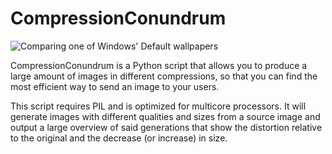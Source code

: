 CompressionConundrum
====================
![Comparing one of Windows' Default wallpapers](http://i44.tinypic.com/2nbdlkj.png)

CompressionConundrum is a Python script that allows you to produce
a large amount of images in different compressions, so that you can find the
most efficient way to send an image to your users. 

This script requires PIL and is optimized for multicore processors. It will
generate images with different qualities and sizes from a source image and output
a large overview of said generations that show the distortion relative to the original
and the decrease (or increase) in size.